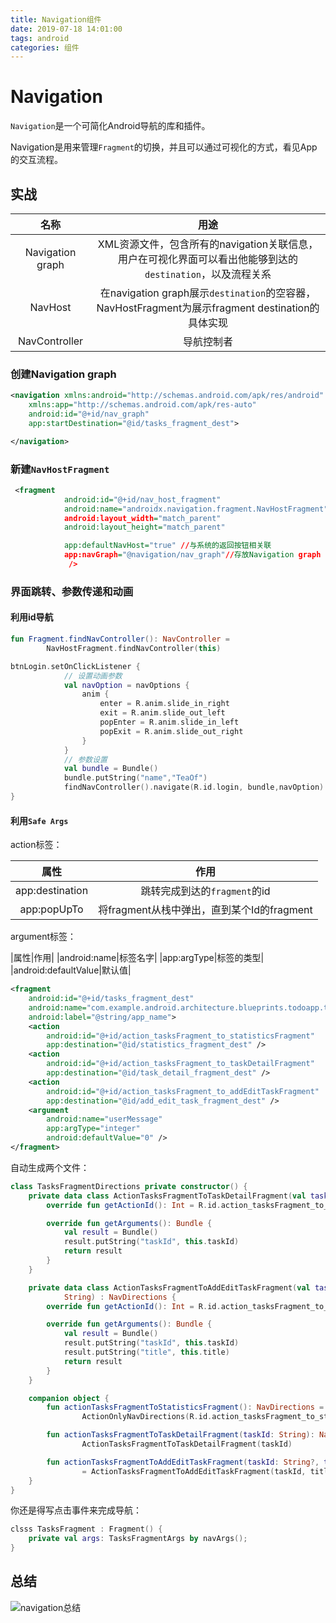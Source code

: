 ```yaml
---
title: Navigation组件
date: 2019-07-18 14:01:00
tags: android
categories: 组件
---
```


# Navigation

`Navigation`是一个可简化Android导航的库和插件。

Navigation是用来管理`Fragment`的切换，并且可以通过可视化的方式，看见App的交互流程。

## 实战

|名称|用途|
|:--:|:--:|
|Navigation graph|XML资源文件，包含所有的navigation关联信息，用户在可视化界面可以看出他能够到达的`destination`，以及流程关系|
|NavHost|在navigation graph展示`destination`的空容器，NavHostFragment为展示fragment destination的具体实现|
|NavController|导航控制者|

### 创建Navigation graph

```xml
<navigation xmlns:android="http://schemas.android.com/apk/res/android"
    xmlns:app="http://schemas.android.com/apk/res-auto"
    android:id="@+id/nav_graph"
    app:startDestination="@id/tasks_fragment_dest">

</navigation>
```

### 新建`NavHostFragment`

```xml
 <fragment
            android:id="@+id/nav_host_fragment"
            android:name="androidx.navigation.fragment.NavHostFragment" //值是固定的，声明这是一个NavHostFragment
            android:layout_width="match_parent"
            android:layout_height="match_parent"

            app:defaultNavHost="true" //与系统的返回按钮相关联
            app:navGraph="@navigation/nav_graph"//存放Navigation graph
             />

```

### 界面跳转、参数传递和动画

#### 利用id导航

```kotlin
fun Fragment.findNavController(): NavController =
        NavHostFragment.findNavController(this)
```

```kotlin
btnLogin.setOnClickListener {
            // 设置动画参数
            val navOption = navOptions {
                anim {
                    enter = R.anim.slide_in_right
                    exit = R.anim.slide_out_left
                    popEnter = R.anim.slide_in_left
                    popExit = R.anim.slide_out_right
                }
            }
            // 参数设置
            val bundle = Bundle()
            bundle.putString("name","TeaOf")
            findNavController().navigate(R.id.login, bundle,navOption)
}
```

#### 利用`Safe Args`

action标签：

|属性|作用|
|:--:|:--:|
|app:destination|跳转完成到达的`fragment`的id|
|app:popUpTo|将fragment从栈中弹出，直到某个Id的fragment|

argument标签：

|属性|作用|
|android:name|标签名字|
|app:argType|标签的类型|
|android:defaultValue|默认值|

```xml
<fragment
    android:id="@+id/tasks_fragment_dest"
    android:name="com.example.android.architecture.blueprints.todoapp.tasks.TasksFragment"
    android:label="@string/app_name">
    <action
        android:id="@+id/action_tasksFragment_to_statisticsFragment"
        app:destination="@id/statistics_fragment_dest" />
    <action
        android:id="@+id/action_tasksFragment_to_taskDetailFragment"
        app:destination="@id/task_detail_fragment_dest" />
    <action
        android:id="@+id/action_tasksFragment_to_addEditTaskFragment"
        app:destination="@id/add_edit_task_fragment_dest" />
    <argument
        android:name="userMessage"
        app:argType="integer"
        android:defaultValue="0" />
</fragment>
```

自动生成两个文件：

```kotlin
class TasksFragmentDirections private constructor() {
    private data class ActionTasksFragmentToTaskDetailFragment(val taskId: String) : NavDirections {
        override fun getActionId(): Int = R.id.action_tasksFragment_to_taskDetailFragment

        override fun getArguments(): Bundle {
            val result = Bundle()
            result.putString("taskId", this.taskId)
            return result
        }
    }

    private data class ActionTasksFragmentToAddEditTaskFragment(val taskId: String?, val title:
            String) : NavDirections {
        override fun getActionId(): Int = R.id.action_tasksFragment_to_addEditTaskFragment

        override fun getArguments(): Bundle {
            val result = Bundle()
            result.putString("taskId", this.taskId)
            result.putString("title", this.title)
            return result
        }
    }

    companion object {
        fun actionTasksFragmentToStatisticsFragment(): NavDirections =
                ActionOnlyNavDirections(R.id.action_tasksFragment_to_statisticsFragment)

        fun actionTasksFragmentToTaskDetailFragment(taskId: String): NavDirections =
                ActionTasksFragmentToTaskDetailFragment(taskId)

        fun actionTasksFragmentToAddEditTaskFragment(taskId: String?, title: String): NavDirections
                = ActionTasksFragmentToAddEditTaskFragment(taskId, title)
    }
}

```

你还是得写点击事件来完成导航：

```kotlin
clsss TasksFragment : Fragment() {
    private val args: TasksFragmentArgs by navArgs();
}
```

## 总结

![navigation总结](navigation_总结.webp)
